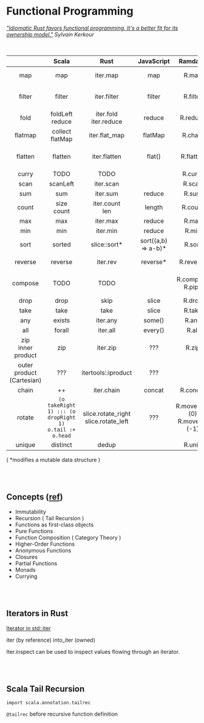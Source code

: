# Functional Programming

*["Idiomatic Rust favors functional programming. It's a better fit for its ownership model."](https://kerkour.com/rust-functional-programming)  Sylvain Kerkour*


<br>

|  | Scala | Rust | JavaScript | RamdaJS | Python |
|:--:|:--:|:--:|:--:|:--:|:--:|
| map | map | iter.map | map | R.map | map<br>( f(a) for a in iter ) |
| filter | filter | iter.filter | filter | R.filter | filter<br>( a for a in iter if predicate(a) ) |
| fold | foldLeft<br>reduce | iter.fold<br>iter.reduce | reduce | R.reduce | functools.reduce |
| flatmap | collect<br>flatMap | iter.flat_map | flatMap | R.chain | |
| flatten | flatten | iter.flatten | flat() | R.flatten | ( a for subseq in seq for a in subseq ) |
| curry | TODO | TODO | | R.curry | toolz.curry |
| scan | scanLeft | iter.scan | | R.scan | itertools.accumulate |
| sum | sum | iter.sum | reduce | R.sum | sum |
| count | size<br>count | iter.count<br>len | length | R.count | len |
| max | max | iter.max | reduce | R.max | max |
| min | min | iter.min | reduce | R.min | min |
| sort | sorted | slice::sort* | sort((a,b) => a-b)* | R.sort | sorted |
| reverse | reverse | iter.rev | reverse* | R.reverse | [::-1]<br>reversed |
| compose | TODO | TODO | | R.compose<br>R.pipe | toolz.compose<br>toolz.compose_left as pipe |
| drop | drop | skip | slice | R.drop | [:-1] |
| take | take | take | slice | R.take | [:1] |
| any | exists | iter.any | some() | R.any | any |
| all | forall | iter.all | every() | R.all | all |
| zip<br>inner product | zip | iter.zip | ??? | R.zip | zip |
| outer product (Cartesian) | ??? | itertools::iproduct | ??? | | itertools.product<br>( (a, b) for a in as for b in bs ) |
| chain | ++ | iter.chain | concat | R.concat | itertools.chain |
| rotate | `(o takeRight 1) ::: (o dropRight 1)`<br>`o.tail :+ o.head` | slice.rotate_right<br>slice.rotate_left | ??? | R.move(-1)(0) <br> R.move(0)(-1) | `o[n:] + o[:n]`<br>`o[-n:] + o[:-n]`<br>`numpy.roll` |
| unique | distinct | dedup | | R.uniq | set(seq) |

( *modifies a mutable data structure )


<br><br>
## Concepts ([ref](https://www.baeldung.com/scala/functional-programming))
- Immutability
- Recursion ( Tail Recursion )
- Functions as first-class objects
- Pure Functions
- Function Composition ( Category Theory )
- Higher-Order Functions
- Anonymous Functions
- Closures
- Partial Functions
- Monads
- Currying


<br><br>
## Iterators in Rust

[Iterator in std::iter](https://doc.rust-lang.org/std/iter/trait.Iterator.html)

iter (by reference)
into_iter (owned)

Iter.inspect can be used to inspect values flowing through an iterator.


<br><br>
## Scala Tail Recursion
`import scala.annotation.tailrec`

`@tailrec` before recursive function definition

